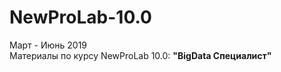 # NewProLab-10.0

Март - Июнь 2019 <br>
Материалы по курсу NewProLab 10.0: **"BigData Специалист"**

